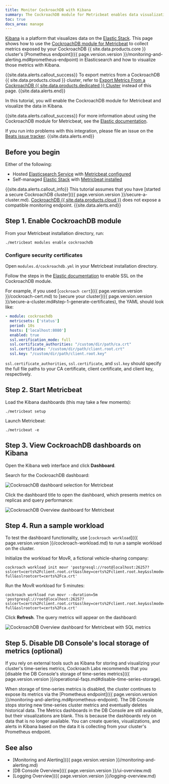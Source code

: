 ```yaml
---
title: Monitor CockroachDB with Kibana
summary: The CockroachDB module for Metricbeat enables data visualization of CockroachDB metrics with Kibana.
toc: true
docs_area: manage
---
```


[Kibana](https://www.elastic.co/kibana/) is a platform that visualizes data on the [Elastic Stack](https://www.elastic.co/elastic-stack/). This page shows how to use the [CockroachDB module for Metricbeat](https://www.elastic.co/guide/en/beats/metricbeat/current/metricbeat-module-cockroachdb.html) to collect metrics exposed by your CockroachDB {{ site.data.products.core }} cluster's [Prometheus endpoint]({{ page.version.version }}/monitoring-and-alerting.md#prometheus-endpoint) in Elasticsearch and how to visualize those metrics with Kibana.

{{site.data.alerts.callout_success}}
To export metrics from a CockroachDB {{ site.data.products.cloud }} cluster, refer to [Export Metrics From a CockroachDB {{ site.data.products.dedicated }} Cluster](export-metrics.md) instead of this page.
{{site.data.alerts.end}}

In this tutorial, you will enable the CockroachDB module for Metricbeat and visualize the data in Kibana.

{{site.data.alerts.callout_success}}
For more information about using the CockroachDB module for Metricbeat, see the [Elastic documentation](https://www.elastic.co/guide/en/beats/metricbeat/current/metricbeat-module-cockroachdb.html).

If you run into problems with this integration, please file an issue on the [Beats issue tracker](https://github.com/elastic/beats).
{{site.data.alerts.end}}

## Before you begin

Either of the following:

- Hosted [Elasticsearch Service](https://www.elastic.co/guide/en/kibana/current/get-started.html#set-up-on-cloud) with [Metricbeat configured](https://www.elastic.co/guide/en/beats/metricbeat/current/configure-cloud-id.html)
- Self-managed [Elastic Stack](https://www.elastic.co/guide/en/elastic-stack-get-started/current/get-started-elastic-stack.html) with [Metricbeat installed](https://www.elastic.co/guide/en/beats/metricbeat/7.13/metricbeat-installation-configuration.html)

{{site.data.alerts.callout_info}}
This tutorial assumes that you have [started a secure CockroachDB cluster]({{ page.version.version }}/secure-a-cluster.md). [CockroachDB {{ site.data.products.cloud }}](index.md) does not expose a compatible monitoring endpoint.
{{site.data.alerts.end}}

## Step 1. Enable CockroachDB module

From your Metricbeat installation directory, run:

~~~ shell
./metricbeat modules enable cockroachdb
~~~

### Configure security certificates

Open `modules.d/cockroachdb.yml` in your Metricbeat installation directory.

Follow the steps in the [Elastic documentation](https://www.elastic.co/guide/en/beats/metricbeat/current/configuration-ssl.html) to enable SSL on the CockroachDB module.

For example, if you used [`cockroach cert`]({{ page.version.version }}/cockroach-cert.md) to [secure your cluster]({{ page.version.version }}/secure-a-cluster.md#step-1-generate-certificates), the YAML should look like:

~~~ yaml
- module: cockroachdb
  metricsets: ['status']
  period: 10s
  hosts: ['localhost:8080']
  enabled: true
  ssl.verification_mode: full
  ssl.certificate_authorities: "/custom/dir/path/ca.crt"
  ssl.certificate: "/custom/dir/path/client.root.crt"
  ssl.key: "/custom/dir/path/client.root.key"
~~~

`ssl.certificate_authorities`, `ssl.certificate`, and `ssl.key` should specify the full file paths to your CA certificate, client certificate, and client key, respectively.

## Step 2. Start Metricbeat

Load the Kibana dashboards (this may take a few moments):

~~~ shell
./metricbeat setup
~~~

Launch Metricbeat:

~~~ shell
./metricbeat -e
~~~

## Step 3. View CockroachDB dashboards on Kibana

Open the Kibana web interface and click **Dashboard**.

Search for the CockroachDB dashboard:

![CockroachDB dashboard selection for Metricbeat](/images/v24.2/kibana-crdb-dashboard-selection.png)

Click the dashboard title to open the dashboard, which presents metrics on replicas and query performance:

![CockroachDB Overview dashboard for Metricbeat](/images/v24.2/kibana-crdb-dashboard.png)

## Step 4. Run a sample workload

To test the dashboard functionality, use [`cockroach workload`]({{ page.version.version }}/cockroach-workload.md) to run a sample workload on the cluster.

Initialize the workload for MovR, a fictional vehicle-sharing company:

~~~ shell
cockroach workload init movr 'postgresql://root@localhost:26257?sslcert=certs%2Fclient.root.crt&sslkey=certs%2Fclient.root.key&sslmode=verify-full&sslrootcert=certs%2Fca.crt'
~~~

Run the MovR workload for 5 minutes:

~~~ shell
cockroach workload run movr --duration=5m 'postgresql://root@localhost:26257?sslcert=certs%2Fclient.root.crt&sslkey=certs%2Fclient.root.key&sslmode=verify-full&sslrootcert=certs%2Fca.crt'
~~~

Click **Refresh**. The query metrics will appear on the dashboard:

![CockroachDB Overview dashboard for Metricbeat with SQL metrics](/images/v24.2/kibana-crdb-dashboard-sql.png)

## Step 5. Disable DB Console's local storage of metrics (optional)

If you rely on external tools such as Kibana for storing and visualizing your cluster's time-series metrics, Cockroach Labs recommends that you [disable the DB Console's storage of time-series metrics]({{ page.version.version }}/operational-faqs.md#disable-time-series-storage).

When storage of time-series metrics is disabled, the cluster continues to expose its metrics via the [Prometheus endpoint]({{ page.version.version }}/monitoring-and-alerting.md#prometheus-endpoint). The DB Console stops storing new time-series cluster metrics and eventually deletes historical data. The Metrics dashboards in the DB Console are still available, but their visualizations are blank. This is because the dashboards rely on data that is no longer available. You can create queries, visualizations, and alerts in Kibana based on the data it is collecting from your cluster's Prometheus endpoint.

## See also

- [Monitoring and Alerting]({{ page.version.version }}/monitoring-and-alerting.md)
- [DB Console Overview]({{ page.version.version }}/ui-overview.md)
- [Logging Overview]({{ page.version.version }}/logging-overview.md)
